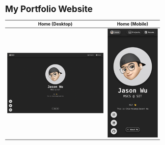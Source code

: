 # My Portfolio Website

Home (Desktop)             |  Home (Mobile)
:-------------------------:|:-------------------------:
![Model](https://github.com/Jason-Wuuuu/Jason/blob/main/screenshots/home_desktop.png) | ![Model](https://github.com/Jason-Wuuuu/Jason/blob/main/screenshots/home_mobile.png)
